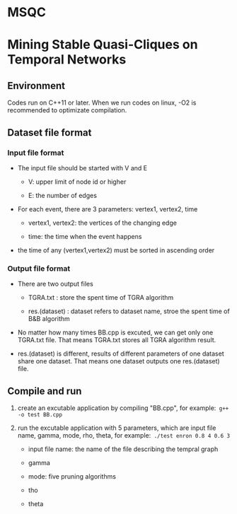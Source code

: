 # MSQC
# Mining Stable Quasi-Cliques on Temporal Networks


## Environment

Codes run on C++11 or later. When we run codes on linux, -O2 is recommended to optimizate compilation.

## Dataset file format

### Input file format

- The input file should be started with V and E

	-  V: upper limit of node id or higher  

	-  E: the number of edges

- For each event, there are 3 parameters: vertex1, vertex2, time

	- vertex1, vertex2: the vertices of the changing edge

	- time: the time when the event happens

- the time of any (vertex1,vertex2) must be sorted in ascending order

### Output file format

- There are two output files

	- TGRA.txt : store the spent time of TGRA algorithm 

	- res.(dataset) : dataset refers to dataset name, stroe the spent time of B&B algorithm

- No matter how many times BB.cpp is excuted, we can get only one TGRA.txt file. That means TGRA.txt stores all TGRA algorithm result.

- res.(dataset) is different, results of different parameters of one dataset share one dataset. That means one dataset outputs one res.(dataset) file.  

## Compile and run

1. create an excutable application by compiling "BB.cpp", for example:` g++ -o test BB.cpp`

2. run the excutable application with 5 parameters, which are input file name, gamma,  mode, rho, theta, for example:` ./test enron 0.8 4 0.6 3`

	- input file name: the name of the file describing the tempral graph

	- gamma

	- mode: five pruning algorithms

	- tho

	- theta
